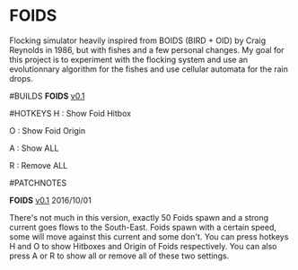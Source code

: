 # FOIDS
Flocking simulator heavily inspired from BOIDS (BIRD + OID) by Craig Reynolds in 1986, but with fishes and a few personal changes. My goal for this project is to experiment with the flocking system and use an evolutionnary algorithm for the fishes and use cellular automata for the rain drops.

#BUILDS
**FOIDS** [v0.1](https://www.dropbox.com/s/a4mqpvm4bkla7cs/FOIDS%20v0.1.jar?dl=1)

#HOTKEYS
H : Show Foid Hitbox

O : Show Foid Origin

A : Show ALL

R : Remove ALL

#PATCHNOTES

**FOIDS** [v0.1](https://www.dropbox.com/s/a4mqpvm4bkla7cs/FOIDS%20v0.1.jar?dl=1) 2016/10/01

There's not much in this version, exactly 50 Foids spawn and a strong current goes flows to the South-East.
Foids spawn with a certain speed, some will move against this current and some don't.
You can press hotkeys H and O to show Hitboxes and Origin of Foids respectively. You can also press
A or R to show all or remove all of these two settings.

